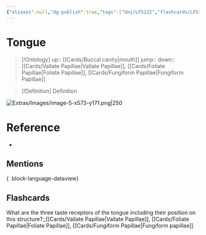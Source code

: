 ```yaml
---
{"aliases":null,"dg-publish":true,"tags":["Uni/LFS122","flashcards/LFS122"],"permalink":"/cards/tongue/","dgPassFrontmatter":true}
---
```


# Tongue

> [!Ontology]
> up:: [[Cards/Buccal cavity\|mouth]]
> jump::
> down:: [[Cards/Vallate Papillae\|Vallate Papillae]], [[Cards/Foliate Papillae\|Foliate Papillae]], [[Cards/Fungiform Papillae\|Fungiform Papillae]]

> [!Definition] Definition
> 

![Extras/Images/image-5-x573-y171.png|250](/img/user/Extras/Images/image-5-x573-y171.png)
# Reference
- 

## Mentions

{ .block-language-dataview}

## Flashcards

What are the three taste receptors of the tongue including their position on this structure?;;[[Cards/Vallate Papillae\|Vallate Papillae]], [[Cards/Foliate Papillae\|Foliate Papillae]], [[Cards/Fungiform Papillae\|Fungiform papillae]]
<!--SR:!2023-10-24,1,190-->